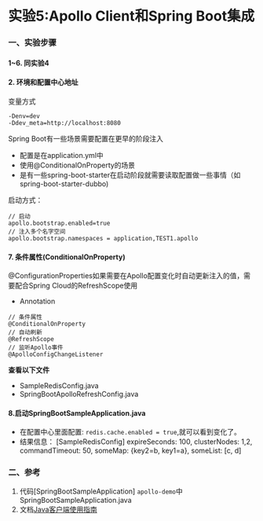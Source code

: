 实验5:Apollo Client和Spring Boot集成
======

### 一、实验步骤

#### 1~6. 同实验4

#### 2. 环境和配置中心地址
变量方式

```
-Denv=dev
-Ddev_meta=http://localhost:8080
```

Spring Boot有一些场景需要配置在更早的阶段注入
* 配置是在application.yml中
* 使用@ConditionalOnProperty的场景
* 是有一些spring-boot-starter在启动阶段就需要读取配置做一些事情（如spring-boot-starter-dubbo)


启动方式：
```
// 启动
apollo.bootstrap.enabled=true
// 注入多个名字空间
apollo.bootstrap.namespaces = application,TEST1.apollo
```

#### 7. 条件属性(ConditionalOnProperty)

@ConfigurationProperties如果需要在Apollo配置变化时自动更新注入的值，需要配合Spring Cloud的RefreshScope使用

* Annotation
```
// 条件属性
@ConditionalOnProperty
// 自动刷新
@RefreshScope
// 监听Apollo事件
@ApolloConfigChangeListener
```
**查看以下文件**
* SampleRedisConfig.java
* SpringBootApolloRefreshConfig.java

#### 8.启动SpringBootSampleApplication.java
* 在配置中心里面配置: `redis.cache.enabled = true`,就可以看到变化了。
* 结果信息：
[SampleRedisConfig] expireSeconds: 100, clusterNodes: 1,2, commandTimeout: 50, someMap: {key2=b, key1=a}, someList: [c, d]



### 二、参考

1. 代码[SpringBootSampleApplication] `apollo-demo`中SpringBootSampleApplication.java
2. 文档[Java客户端使用指南](https://github.com/ctripcorp/apollo/wiki/Java%E5%AE%A2%E6%88%B7%E7%AB%AF%E4%BD%BF%E7%94%A8%E6%8C%87%E5%8D%97)




